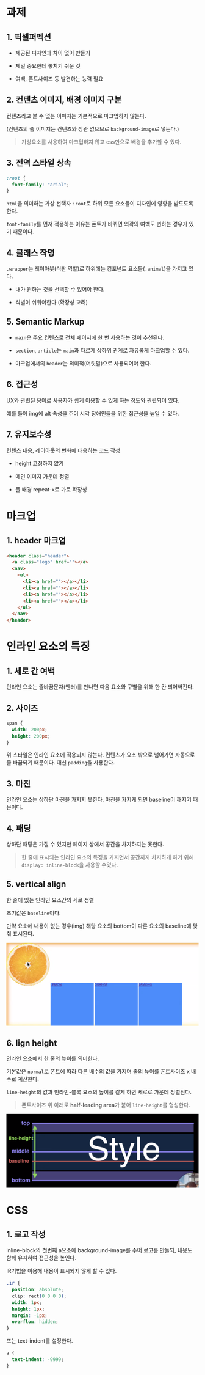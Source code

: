 # 과제

## 1. 픽셀퍼펙션

- 제공된 디자인과 차이 없이 만들기

- 제일 중요한데 놓치기 쉬운 것

- 여백, 폰트사이즈 등 발견하는 능력 필요

## 2. 컨텐츠 이미지, 배경 이미지 구분

컨텐츠라고 볼 수 없는 이미지는 기본적으로 마크업하지 않는다.

(컨텐츠의 풀 이미지는 컨텐츠와 상관 없으므로 `background-image`로 넣는다.)

> 가상요소를 사용하여 마크업하지 않고 css만으로 배경을 추가할 수 있다.

## 3. 전역 스타일 상속

```css
:root {
  font-family: "arial";
}
```

`html`을 의미하는 가상 선택자 `:root`로 하위 모든 요소들이 디자인에 영향을 받도도록 한다.

`font-family`를 먼저 적용하는 이유는 폰트가 바뀌면 외곽의 여백도 변하는 경우가 있기 때문이다.

## 4. 클래스 작명

`.wrapper`는 레이아웃(식판 역할)로 하위에는 컴포넌트 요소들(`.animal`)을 가지고 있다.

- 내가 원하는 것을 선택할 수 있어야 한다.

- 식별이 쉬워야한다 (확장성 고려)

## 5. Semantic Markup

- `main`은 주요 컨텐츠로 전체 페이지에 한 번 사용하는 것이 추천된다.

- `section`, `article`는 `main`과 다르게 상하위 관계로 자유롭게 마크업할 수 있다.

- 마크업에서의 `header`는 의미적(머릿말)으로 사용되어야 한다.

## 6. 접근성

UX와 관련된 용어로 사용자가 쉽게 이용할 수 있게 하는 정도와 관련되어 있다.

예를 들어 img에 alt 속성을 주어 시각 장애인들을 위한 접근성을 높일 수 있다.

## 7. 유지보수성

컨텐츠 내용, 레이아웃의 변화에 대응하는 코드 작성

- height 고정하지 않기

- 메인 이미지 가운데 정렬

- 풀 배경 repeat-x로 가로 확장성

# 마크업

## 1. header 마크업

```html
<header class="header">
  <a class="logo" href=""></a>
  <nav>
    <ul>
      <li><a href=""></a></li>
      <li><a href=""></a></li>
      <li><a href=""></a></li>
      <li><a href=""></a></li>
    </ul>
  </nav>
</header>
```

# 인라인 요소의 특징

## 1. 세로 간 여백

인라인 요소는 줄바꿈문자(엔터)를 만나면 다음 요소와 구별을 위해 한 칸 띄어써진다.

## 2. 사이즈

```css
span {
  width: 200px;
  height: 200px;
}
```

위 스타일은 인라인 요소에 적용되지 않는다. 컨텐츠가 요소 밖으로 넘어가면 자동으로 줄 바꿈되기 때문이다. 대신 `padding`을 사용한다.

## 3. 마진

인라인 요소는 상하단 마진을 가지지 못한다. 마진을 가지게 되면 baseline이 깨지기 때문이다.

## 4. 패딩

상하단 패딩은 가질 수 있지만 페이지 상에서 공간을 차지하지는 못한다.

> 한 줄에 표시되는 인라인 요소의 특징을 가지면서 공간까지 차지하게 하기 위해 `display: inline-block`을 사용할 수있다.

## 5. vertical align

한 줄에 있는 인라인 요소간의 세로 정렬

초기값은 `baseline`이다.

만약 요소에 내용이 없는 경우(img) 해당 요소의 bottom이 다른 요소의 baseline에 맞춰 표시된다.

![alt text](image.png)

## 6. lign height

인라인 요소에서 한 줄의 높이를 의미한다.

기본값은 `normal`로 폰트에 따라 다른 배수의 값을 가지며 줄의 높이를 폰트사이즈 x 배수로 계산한다.

`line-height`의 값과 인라인-블록 요소의 높이를 같게 하면 세로로 가운데 정렬된다.

> 폰트사이즈 위 아래로 **half-leading area**가 붙어 `line-height`를 형성한다.

![alt text](image-1.png)

# CSS

## 1. 로고 작성

inline-block의 첫번째 a요소에 background-image를 주어 로고를 만들되, 내용도 함께 유지하여 접근성을 높인다.

IR기법을 이용해 내용이 표시되지 않게 할 수 있다.

```css
.ir {
  position: absolute;
  clip: rect(0 0 0 0);
  width: 1px;
  height: 1px;
  margin: -1px;
  overflow: hidden;
}
```

또는 text-indent를 설정한다.

```css
a {
  text-indent: -9999;
}
```
